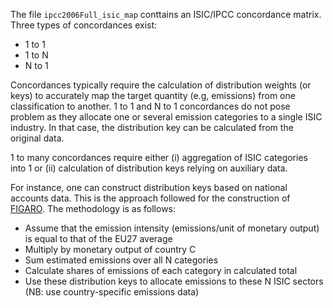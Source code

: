 The file `ipcc2006Full_isic_map` conttains an ISIC/IPCC concordance matrix. Three types of concordances exist:
- 1 to 1
-  1 to N
- N to 1

Concordances typically require the calculation of distribution weights (or keys) to accurately map the target quantity (e.g, emissions) from one classification to another.
1 to 1 and N to 1 concordances do not pose problem as they allocate one or several emission categories to a single ISIC industry. In that case, the distribution key can be calculated from the original data.

1 to many concordances require either (i) aggregation of ISIC categories into 1 or (ii) calculation of distribution keys relying on auxiliary data.

For instance, one can construct distribution keys based on national accounts data. This is the approach followed for the construction of [FIGARO](https://ec.europa.eu/eurostat/web/esa-supply-use-input-tables/figaro). The methodology is as follows:
- Assume that the emission intensity (emissions/unit of monetary output) is equal to that of the EU27 average
- Multiply by monetary output of country C
- Sum estimated emissions over all N categories
- Calculate shares of emissions of each category in calculated total
- Use these distribution keys to allocate emissions to these N ISIC sectors (NB: use country-specific emissions data)
